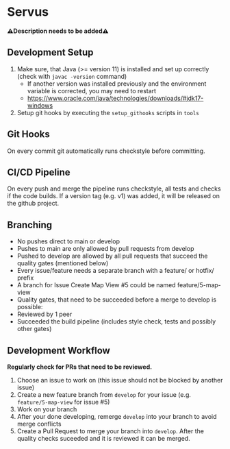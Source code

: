 # Servus

**⚠️Description needs to be added⚠️**

## Development Setup

 1. Make sure, that Java (>= version 11) is installed and set up correctly (check with `javac -version` command)
    - If another version was installed previously and the environment variable is corrected, you may need to restart
    - https://www.oracle.com/java/technologies/downloads/#jdk17-windows 
 2. Setup git hooks by executing the `setup_githooks` scripts in `tools`

## Git Hooks

On every commit git automatically runs checkstyle before committing.

## CI/CD Pipeline

On every push and merge the pipeline runs checkstyle, all tests and checks if the code builds.
If a version tag (e.g. v1) was added, it will be released on the github project.

## Branching

- No pushes direct to main or develop
- Pushes to main are only allowed by pull requests from develop
- Pushed to develop are allowed by all pull requests that succeed the quality gates (mentioned below)
- Every issue/feature needs a separate branch with a feature/ or hotfix/ prefix
 - A branch for Issue Create Map View #5 could be named feature/5-map-view
- Quality gates, that need to be succeeded before a merge to develop is possible:
 - Reviewed by 1 peer 
 - Succeeded the build pipeline (includes style check, tests and possibly other gates)

## Development Workflow

**Regularly check for PRs that need to be reviewed.**

1. Choose an issue to work on (this issue should not be blocked by another issue)
2. Create a new feature branch from `develop` for your issue (e.g. `feature/5-map-view` for issue #5)
3. Work on your branch
4. After your done developing, remerge `develop` into your branch to avoid merge conflicts
5. Create a Pull Request to merge your branch into `develop`. After the quality checks suceeded and it is reviewed it can be merged.
